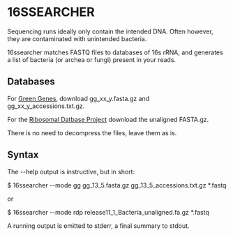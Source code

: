 # 16SSEARCHER

Sequencing runs ideally only contain the intended DNA. Often however, they
are contaminated with unintended bacteria.

16ssearcher matches FASTQ files to databases of 16s rRNA, and generates
a list of bacteria (or archea or fungi) present in your reads.

## Databases
For [Green Genes](http://greengenes.secondgenome.com/downloads), 
download gg_xx_y.fasta.gz and gg_xx_y_accessions.txt.gz.

For the [Ribosomal Datbase Project](http://rdp.cme.msu.edu/) download the
unaligned FASTA.gz.

There is no need to decompress the files, leave them as is.

## Syntax

The --help output is instructive, but in short:

$ 16ssearcher --mode gg gg_13_5.fasta.gz gg_13_5_accessions.txt.gz *.fastq

or

$ 16ssearcher --mode rdp release11_1_Bacteria_unaligned.fa.gz *.fastq

A running output is emitted to stderr, a final summary to stdout.

